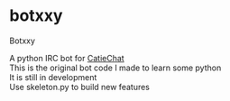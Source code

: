 botxxy
======

Botxxy

A python IRC bot for [CatieChat](http://www.catiechat.net/)  
This is the original bot code I made to learn some python  
It is still in development  
Use skeleton.py to build new features